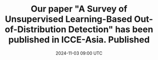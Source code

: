 ---
title: >-
    Our paper "A Survey of Unsupervised Learning-Based Out-of-Distribution Detection" has been published in ICCE-Asia. 
    <span class="badge badge-pill badge-success">Published</span>
date: 2024-11-03 09:00 UTC
---